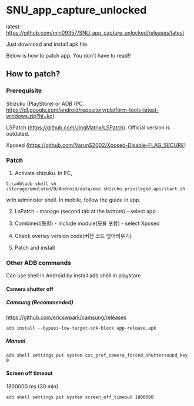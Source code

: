 # SNU_app_capture_unlocked

latest: https://github.com/min09357/SNU_app_capture_unlocked/releases/latest

Just download and install apk file.

Below is how to patch app. You don't have to read!!

## How to patch?

### Prerequisite

Shizuku (PlayStore) or ADB (PC. https://dl.google.com/android/repository/platform-tools-latest-windows.zip?hl=ko)

LSPatch (https://github.com/JingMatrix/LSPatch). Official version is outdated.

Xposed (https://github.com/VarunS2002/Xposed-Disable-FLAG_SECURE)

### Patch

1. Activate shizuku. In PC,
```
C:\adb\adb shell sh /storage/emulated/0/Android/data/moe.shizuku.privileged.api/start.sh
```
 with administor shell. In mobile, follow the guide in app.

2. LsPatch - manage (second tab at the bottom) - select app

3. Combined(통합) - Include module(모듈 포함) - select Xposed

4. Check overlay version code(버전 코드 덮어씌우기)

5. Patch and install

### Other ADB commands

Can use shell in Android by install adb shell in playstore

#### Camera shutter off

##### Camsung (Recommended)

https://github.com/ericswpark/camsung/releases

```
adb install --bypass-low-target-sdk-block app-release.apk
```

##### Manual

```
adb shell settings put system csc_pref_camera_forced_shuttersound_key 0
```

#### Screen off timeout

1800000 ms (30 min)

```
adb shell settings put system screen_off_timeout 1800000
```
